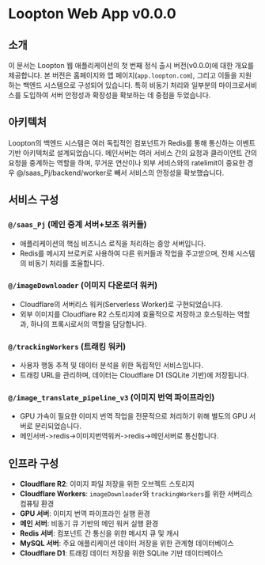 # Loopton Web App v0.0.0

## 소개

이 문서는 Loopton 웹 애플리케이션의 첫 번째 정식 출시 버전(v0.0.0)에 대한 개요를 제공합니다. 본 버전은 홈페이지와 앱 페이지(`app.loopton.com`), 그리고 이들을 지원하는 백엔드 시스템으로 구성되어 있습니다. 특히 비동기 처리와 일부분의 마이크로서비스를 도입하여 서버 안정성과 확장성을 확보하는 데 중점을 두었습니다.

## 아키텍처

Loopton의 백엔드 시스템은 여러 독립적인 컴포넌트가 Redis를 통해 통신하는 이벤트 기반 아키텍처로 설계되었습니다. 메인서버는 여러 서비스 간의 요청과 클라이언트 간의 요청을 중계하는 역할을 하며, 무거운 연산이나 외부 서비스와의 ratelimit이 중요한 경우 @/saas_Pj/backend/worker로 빼서 서비스의 안정성을 확보했습니다.

## 서비스 구성

### `@/saas_Pj` (메인 중계 서버+보조 워커들)
-   애플리케이션의 핵심 비즈니스 로직을 처리하는 중앙 서버입니다.
-   Redis를 메시지 브로커로 사용하여 다른 워커들과 작업을 주고받으며, 전체 시스템의 비동기 처리를 조율합니다.

### `@/imageDownloader` (이미지 다운로더 워커)
-   Cloudflare의 서버리스 워커(Serverless Worker)로 구현되었습니다.
-   외부 이미지를 Cloudflare R2 스토리지에 효율적으로 저장하고 호스팅하는 역할과, 하나의 프록시로서의 역할을 담당합니다.

### `@/trackingWorkers` (트래킹 워커)
-   사용자 행동 추적 및 데이터 분석을 위한 독립적인 서비스입니다.
-   트래킹 URL을 관리하며, 데이터는 Cloudflare D1 (SQLite 기반)에 저장됩니다.

### `@/image_translate_pipeline_v3` (이미지 번역 파이프라인)
-   GPU 가속이 필요한 이미지 번역 작업을 전문적으로 처리하기 위해 별도의 GPU 서버로 분리되었습니다.
-   메인서버->redis->이미지번역워커->redis->메인서버로 통신합니다.

## 인프라 구성

-   **Cloudflare R2**: 이미지 파일 저장을 위한 오브젝트 스토리지
-   **Cloudflare Workers**: `imageDownloader`와 `trackingWorkers`를 위한 서버리스 컴퓨팅 환경
-   **GPU 서버**: 이미지 번역 파이프라인 실행 환경
-   **메인 서버**: 비동기 큐 기반의 메인 워커 실행 환경
-   **Redis 서버**: 컴포넌트 간 통신을 위한 메시지 큐 및 캐시
-   **MySQL 서버**: 주요 애플리케이션 데이터 저장을 위한 관계형 데이터베이스
-   **Cloudflare D1**: 트래킹 데이터 저장을 위한 SQLite 기반 데이터베이스
